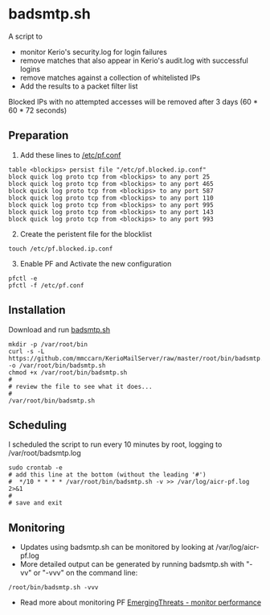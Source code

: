 # badsmtp.sh

A script to 
* monitor Kerio's security.log for login failures
* remove matches that also appear in Kerio's audit.log with successful logins
* remove matches against a collection of whitelisted IPs
* Add the results to a packet filter list

Blocked IPs with no attempted accesses will be removed after 3 days (60 * 60 * 72 seconds)

## Preparation
1. Add these lines to [/etc/pf.conf](https://github.com/mmccarn/KerioMailServer/blob/master/etc/pf.conf)
```
table <blockips> persist file "/etc/pf.blocked.ip.conf"
block quick log proto tcp from <blockips> to any port 25
block quick log proto tcp from <blockips> to any port 465
block quick log proto tcp from <blockips> to any port 587
block quick log proto tcp from <blockips> to any port 110
block quick log proto tcp from <blockips> to any port 995
block quick log proto tcp from <blockips> to any port 143
block quick log proto tcp from <blockips> to any port 993
```

2. Create the peristent file for the blocklist
```
touch /etc/pf.blocked.ip.conf
```

3. Enable PF and Activate the new configuration
```
pfctl -e
pfctl -f /etc/pf.conf
```

## Installation
Download and run [badsmtp.sh](https://github.com/mmccarn/KerioMailServer/blob/master/root/bin/badsmtp.sh)
```
mkdir -p /var/root/bin
curl -s -L https://github.com/mmccarn/KerioMailServer/raw/master/root/bin/badsmtp.sh -o /var/root/bin/badsmtp.sh
chmod +x /var/root/bin/badsmtp.sh
#
# review the file to see what it does...
#
/var/root/bin/badsmtp.sh
```

## Scheduling
I scheduled the script to run every 10 minutes by root, logging to /var/root/badsmtp.log
```
sudo crontab -e
# add this line at the bottom (without the leading '#')
#  */10 * * * * /var/root/bin/badsmtp.sh -v >> /var/log/aicr-pf.log 2>&1
#
# save and exit
```

## Monitoring
* Updates using badsmtp.sh can be monitored by looking at /var/log/aicr-pf.log
* More detailed output can be generated by running badsmtp.sh with "-vv" or "-vvv" on the command line:
```
/root/bin/badsmtp.sh -vvv
```
* Read more about monitoring PF
[EmergingThreats - monitor performance](/EmergingThreats.md#monitor-performance)
